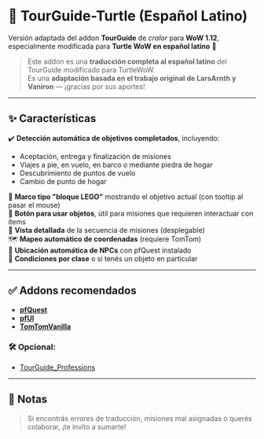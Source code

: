 # 🧭 TourGuide-Turtle (Español Latino)

Versión adaptada del addon **TourGuide** de *cralor* para **WoW 1.12**, especialmente modificada para **Turtle WoW en español latino** 🐢
> Este addon es una **traducción completa al español latino** del TourGuide modificado para TurtleWoW.  
> Es una **adaptación basada en el trabajo original de LarsArnth y Vaniron** — ¡gracias por sus aportes!

---

## ✨ Características

✔️ **Detección automática de objetivos completados**, incluyendo:
- Aceptación, entrega y finalización de misiones
- Viajes a pie, en vuelo, en barco o mediante piedra de hogar
- Descubrimiento de puntos de vuelo
- Cambio de punto de hogar

🧩 **Marco tipo "bloque LEGO"** mostrando el objetivo actual (con tooltip al pasar el mouse)  
🧪 **Botón para usar objetos**, útil para misiones que requieren interactuar con ítems  
📜 **Vista detallada** de la secuencia de misiones (desplegable)  
🗺️ **Mapeo automático de coordenadas** (requiere TomTom)  
📍 **Ubicación automática de NPCs** con pfQuest instalado  
🧙 **Condiciones por clase** o si tenés un objeto en particular

---

## ✅ Addons recomendados

- [**pfQuest**]([https://shagu.org]https://github.com/shagu/pfQuest-turtle)  
- [**pfUI**](https://shagu.org)  
- [**TomTomVanilla**](https://github.com/cralor/TomTomVanilla/releases/latest)

### 🛠️ Opcional:
- [TourGuide_Professions](https://github.com/cralor/TourGuide_Professions/releases/latest)

---

## 💬 Notas


> Si encontrás errores de traducción, misiones mal asignadas o querés colaborar, ¡te invito a sumarte!
